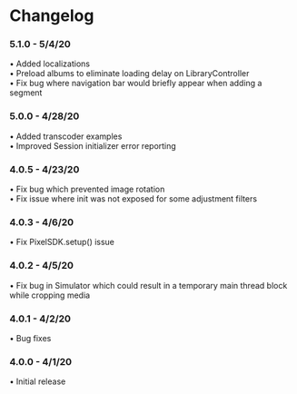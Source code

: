 # Changelog

### 5.1.0 - 5/4/20
&bull; Added localizations  
&bull; Preload albums to eliminate loading delay on LibraryController  
&bull; Fix bug where navigation bar would briefly appear when adding a segment

### 5.0.0 - 4/28/20
&bull; Added transcoder examples  
&bull; Improved Session initializer error reporting

### 4.0.5 - 4/23/20
&bull; Fix bug which prevented image rotation  
&bull; Fix issue where init was not exposed for some adjustment filters

### 4.0.3 - 4/6/20
&bull; Fix PixelSDK.setup() issue

### 4.0.2 - 4/5/20
&bull; Fix bug in Simulator which could result in a temporary main thread block while cropping media

### 4.0.1 - 4/2/20
&bull; Bug fixes

### 4.0.0 - 4/1/20
&bull; Initial release
